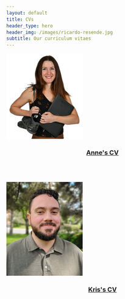 ```yaml
---
layout: default
title: CVs
header_type: hero
header_img: /images/ricardo-resende.jpg
subtitle: Our curriculum vitaes
---
```

<img src="/images/Pisor_early_career_small.png" alt="Anne Pisor" width="200"/>
<h3 style="text-align: center;">
    <a href="https://www.dropbox.com/s/6t0x0p191n1ei6t/Pisor_CV.pdf">Anne's CV
    </a>
</h3>
<br />
<br />
<br />
<img src="/images/kris_smith.jpg" alt="Kris Smith" width="200"/>
<h3 style="text-align: center;">
    <a href="https://drive.google.com/uc?id=142UbieWK1k64QD0OrM4j9_MA7wlvwSbz">Kris's CV
    </a>
</h3>
